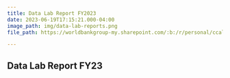 ```yaml
---
title: Data Lab Report FY2023
date: 2023-06-19T17:15:21.000-04:00
image_path: img/data-lab-reports.png
file_path: https://worldbankgroup-my.sharepoint.com/:b:/r/personal/ccalderon2_worldbank_org/Documents/Data%20Lab%20Website/WB%20Data%20Lab%20Report%20FY%2023.pdf?csf=1&web=1&e=tTDoFH

---
```

## Data Lab Report FY23
